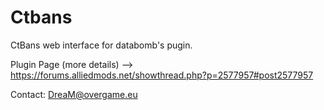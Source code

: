 # Ctbans
CtBans web interface for databomb's pugin.

Plugin Page (more details) --> https://forums.alliedmods.net/showthread.php?p=2577957#post2577957

Contact: DreaM@overgame.eu
